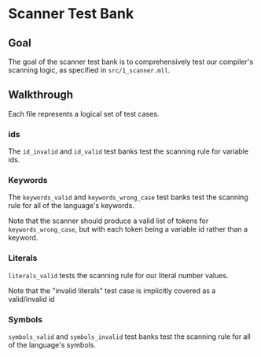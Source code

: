 # Scanner Test Bank

## Goal

The goal of the scanner test bank is to comprehensively test our compiler's scanning logic, as specified in `src/1_scanner.mll`.

## Walkthrough

Each file represents a logical set of test cases.

### ids

The `id_invalid` and `id_valid` test banks test the scanning rule for variable ids.

### Keywords

The `keywords_valid` and `keywords_wrong_case` test banks test the scanning rule for all of the language's keywords.

Note that the scanner should produce a valid list of tokens for `keywords_wrong_case`, but with each token being a variable id rather than a keyword.

### Literals

`literals_valid` tests the scanning rule for our literal number values.

Note that the "invalid literals" test case is implicitly covered as a valid/invalid id

### Symbols

`symbols_valid` and `symbols_invalid` test banks test the scanning rule for all of the language's symbols.
